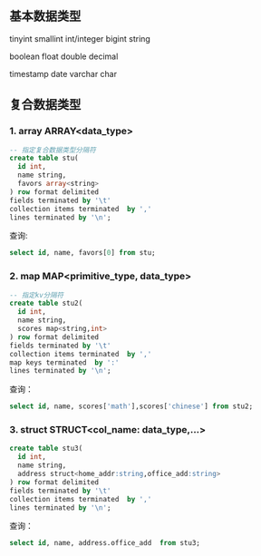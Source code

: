 ## 基本数据类型

tinyint
smallint
int/integer
bigint
string

boolean
float
double
decimal

timestamp
date
varchar
char



## 复合数据类型

### 1. array  ARRAY<data_type>

```sql
-- 指定复合数据类型分隔符
create table stu(
  id int,
  name string,
  favors array<string>
) row format delimited 
fields terminated by '\t'
collection items terminated  by ','
lines terminated by '\n';
```



查询:

```sql
select id, name, favors[0] from stu;
```





### 2. map    MAP<primitive_type, data_type>

```sql
-- 指定kv分隔符
create table stu2(
  id int,
  name string,
  scores map<string,int>
) row format delimited 
fields terminated by '\t'
collection items terminated  by ','
map keys terminated  by ':'
lines terminated by '\n';
```

查询：

```sql
select id, name, scores['math'],scores['chinese'] from stu2;
```



### 3. struct STRUCT<col_name: data_type,...>

```sql
create table stu3(
  id int,
  name string,
  address struct<home_addr:string,office_add:string>
) row format delimited 
fields terminated by '\t'
collection items terminated  by ','
lines terminated by '\n';
```



查询： 

```sql
select id, name, address.office_add  from stu3;
```

